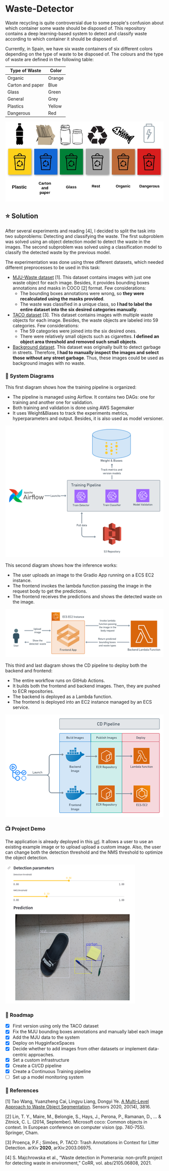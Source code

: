 # Waste-Detector
Waste recycling is quite controversial due to some people's confusion about which container some waste should be disposed of. This repository contains a deep learning-based system to detect and classify waste according to which container it should be disposed of. 

Currently, in Spain, we have six waste containers of six different colors depending on the type of waste to be disposed of. The colours and the type of waste are defined in the following table:

| Type of Waste  | Color |   
|----------------|-------|
|        Organic        |   Orange    |   
|        Carton and paper        | Blue      |   
|        Glass     |  Green    |
|        General        |  Grey    |
|        Plastics        |  Yellow     |
|        Dangerous        |   Red    |

![containers](docs/contenedores.png)


## :star: Solution
After several experiments and reading [4], I decided to split the task into two subproblems: Detecting and classifying the waste. The first subproblem was solved using an object detection model to detect the waste in the images. The second subproblem was solved using a classification model to classify the detected waste by the previous model.

The experimentation was done using three different datasets, which needed different preprocesses to be used in this task:
- [MJU-Waste dataset](https://github.com/realwecan/mju-waste) [1]. This dataset contains images with just one waste object for each image. Besides, it provides bounding boxes annotations and masks in COCO [2] format. Few considerations:
	- The bounding boxes annotations were wrong, so **they were recalculated using the masks provided**.
	- The waste was classified in a unique class, so **I had to label the entire dataset into the six desired categories manually**.
- [TACO dataset](http://tacodataset.org/) [3]. This dataset contains images with multiple waste objects for each image. Besides, the waste objects are labeled into 59 categories. Few considerations:
	- The 59 categories were joined into the six desired ones.
	- There were relatively small objects such as cigarettes. **I defined an object area threshold and removed such small objects**.
- [Background dataset](https://medium.com/maarten-sukel/garbage-object-detection-using-pytorch-and-yolov3-d6c4e0424a10). This dataset was originally built to detect garbage in streets. Therefore, **I had to manually inspect the images and select those without any street garbage**. Thus, these images could be used as background images with no waste.
	
### :book: System Diagrams
This first diagram shows how the training pipeline is organized:
- The pipeline is managed using Airflow. It contains two DAGs: one for training and another one for validation.
- Both training and validation is done using AWS Sagemaker
- It uses Weight&Biases to track the experiments metrics, hyperparameters and output. Besides, it is also used as model versioner.

![Training diagram](docs/training_diagram.png)

This second diagram shows how the inference works:
- The user uploads an image to the Gradio App running on a ECS EC2 instance.
- The frontend invokes the lambda function passing the image in the request body to get the predictions.
- The frontend receives the predictions and shows the detected waste on the image.

![Inference diagram](docs/Inference.png)

This third and last diagram shows the CD pipeline to deploy both the backend and frontend:
- The entire workflow runs on GitHub Actions.
- It builds both the frontend and backend images. Then, they are pushed to ECR repositories.
- The backend is deployed as a Lambda function.
- The frontend is deployed into an EC2 instance managed by an ECS service.

![CD diagram](docs/CD_pipeline.png)
  
### :tv: Project Demo
The application is already deployed in this [url](http://ec2-54-155-101-152.eu-west-1.compute.amazonaws.com:8501/). It allows a user to use an existing example image or to upload upload a custom image. Also, the user can change both the detection threshold and the NMS threshold to optimize the object detection.

<img src="docs/hugginface_example.png" alt="MJU-dataset" style="zoom:50%;" />
  
### :red_car: Roadmap
- [x] First version using only the TACO dataset
- [x] Fix the MJU bounding boxes annotations and manually label each image
- [x] Add the MJU data to the system
- [x] Deploy on HugginfaceSpaces
- [X] Decide whether to add images from other datasets or implement data-centric approaches.
- [X] Set a custom infrastructure
- [X] Create a CI/CD pipeline
- [X] Create a Continuous Training pipeline
- [ ] Set up a model monitoring system 

### :mag_right: References

[1] Tao Wang, Yuanzheng Cai, Lingyu Liang, Dongyi Ye. [A Multi-Level Approach to Waste Object Segmentation](https://doi.org/10.3390/s20143816). Sensors 2020, 20(14), 3816.

[2] Lin, T. Y., Maire, M., Belongie, S., Hays, J., Perona, P., Ramanan,  D., ... & Zitnick, C. L. (2014, September). Microsoft coco: Common  objects in context. In European conference on computer vision (pp.  740-755). Springer, Cham.

[3] Proença, P.F.; Simões, P. TACO: Trash Annotations in Context for Litter Detection. arXiv **2020**, arXiv:2003.06975.

[4] S. Majchrowska et al., “Waste detection in Pomerania: non-profit project for detecting waste in environment,” CoRR, vol. abs/2105.06808, 2021.
